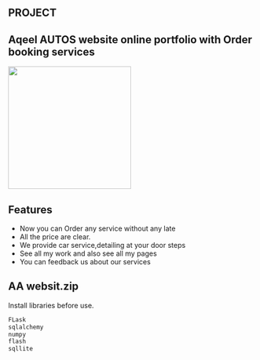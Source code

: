 ## PROJECT
## Aqeel AUTOS website online portfolio with Order booking services
<img src="https://user-images.githubusercontent.com/80625836/137516737-1714bb50-d5b7-4a16-907d-3d4ee0198f0f.jpg" width="250">

## Features

- Now you can Order any service without any late 
- All the price are clear.
- We provide car service,detailing at your door steps 
- See all my work and also see all my pages
- You can feedback us about our services


## AA websit.zip

Install libraries before use.

```sh
FLask
sqlalchemy
numpy
flash
sqllite
